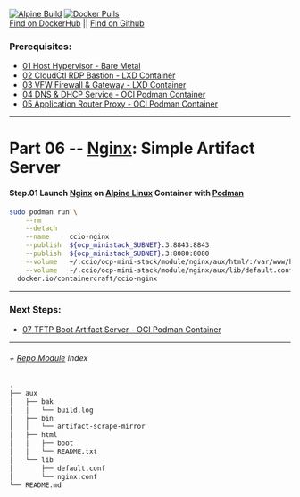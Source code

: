 [![Alpine Build](https://img.shields.io/github/workflow/status/containercraft/ccio-nginx/DockerHubBuild/alpine?label=Alpine%20Build)](https://github.com/containercraft/ccio-nginx/actions) [![Docker Pulls](https://img.shields.io/docker/pulls/containercraft/ccio-nginx?label=DockerHub%20Pulls)](https://hub.docker.com/r/containercraft/ccio-nginx)<br>
[Find on DockerHub](https://hub.docker.com/r/containercraft/ccio-nginx) || [Find on Github](https://github.com/containercraft/ccio-nginx)

### Prerequisites:
  + [01 Host Hypervisor - Bare Metal]
  + [02 CloudCtl RDP Bastion - LXD Container]
  + [03 VFW Firewall & Gateway - LXD Container]
  + [04 DNS & DHCP Service			- OCI Podman Container]
  + [05 Application Router Proxy - OCI Podman Container]
--------------------------------------------------------------------------------
    
# Part 06 -- [Nginx]: Simple Artifact Server
####    Step.01 Launch [Nginx] on [Alpine Linux] Container with [Podman]
```sh
sudo podman run \
    --rm                                                                                               \
    --detach                                                                                           \
    --name     ccio-nginx                                                                              \
    --publish  ${ocp_ministack_SUBNET}.3:8843:8843                                                     \
    --publish  ${ocp_ministack_SUBNET}.3:8080:8080                                                     \
    --volume   ~/.ccio/ocp-mini-stack/module/nginx/aux/html/:/var/www/html/:ro                         \
    --volume   ~/.ccio/ocp-mini-stack/module/nginx/aux/lib/default.conf:/etc/nginx/conf.d/default.conf \
  docker.io/containercraft/ccio-nginx
```
    
    
---------------------------------------------------------------------------------
    
### Next Steps:
  + [07 TFTP Boot Artifact Server - OCI Podman Container]
    
---------------------------------------------------------------------------------
    
######  + [Repo Module] Index
```sh
.
├── aux
│   ├── bak
│   │   └── build.log
│   ├── bin
│   │   └── artifact-scrape-mirror
│   ├── html
│   │   ├── boot
│   │   └── README.txt
│   └── lib
│       ├── default.conf
│       └── nginx.conf
└── README.md
```

<!-- Markdown link & img dfn's -->
[Repo Module]:/module/nginx
[Nginx]:https://www.nginx.com/
[alpine linux]: https://alpinelinux.org/
[podman]: https://podman.io
[01 Host Hypervisor				- Bare Metal]:/01_HostSetup.md
[02 CloudCtl RDP Bastion		- LXD Container]:/02_CloudCTL.md
[03 VFW Firewall & Gateway		- LXD Container]:/03_Gateway.md
[04 DNS & DHCP Service			- OCI Podman Container]:/04_Dnsmasq.md
[05 Application Router Proxy	- OCI Podman Container]:/05_HAProxy.md
[06 Simple Artifact Server		- OCI Podman Container]:/06_Nginx.md
[07 TFTP Boot Artifact Server	- OCI Podman Container]:/07_Tftpd.md
